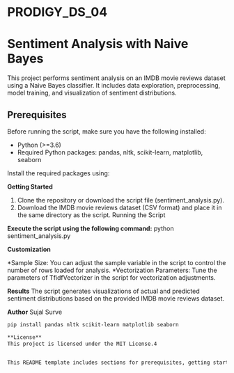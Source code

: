 # PRODIGY_DS_04
# Sentiment Analysis with Naive Bayes

This project performs sentiment analysis on an IMDB movie reviews dataset using a Naive Bayes classifier. It includes data exploration, preprocessing, model training, and visualization of sentiment distributions.

## Prerequisites

Before running the script, make sure you have the following installed:

- Python (>=3.6)
- Required Python packages: pandas, nltk, scikit-learn, matplotlib, seaborn

Install the required packages using:

**Getting Started**

1. Clone the repository or download the script file (sentiment_analysis.py).
2. Download the IMDB movie reviews dataset (CSV format) and place it in the same directory as the script.
   Running the Script

**Execute the script using the following command:**
python sentiment_analysis.py

**Customization**

*Sample Size: You can adjust the sample variable in the script to control the number of rows loaded for analysis.
*Vectorization Parameters: Tune the parameters of TfidfVectorizer in the script for vectorization adjustments.

**Results**
The script generates visualizations of actual and predicted sentiment distributions based on the provided IMDB movie reviews dataset.

**Author**
Sujal Surve


```bash
pip install pandas nltk scikit-learn matplotlib seaborn

**License**
This project is licensed under the MIT License.4


This README template includes sections for prerequisites, getting started, running the script, customization options, results, author information, and licensing. Adjust the content based on your project's specifics.
